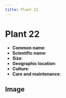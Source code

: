 ```yaml
---
title: Plant 22
---
```

# Plant 22

- **Common name**:
- **Scientific name**:
- **Size**:
- **Geographic location**:
- **Culture**:
- **Care and maintenance**:

## Image

<!-- Add an image of the plant below. For example:
![Plant 22](images/plant-22.jpg)
-->
